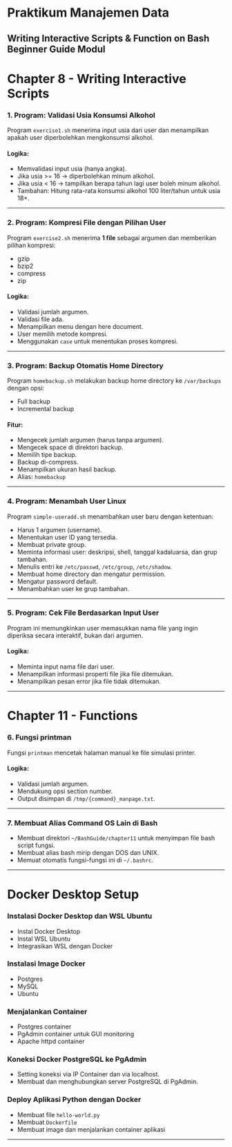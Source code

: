 
# Praktikum Manajemen Data  
## Writing Interactive Scripts & Function on Bash Beginner Guide Modul

# Chapter 8 - Writing Interactive Scripts

### 1. Program: Validasi Usia Konsumsi Alkohol

Program `exercise1.sh` menerima input usia dari user dan menampilkan apakah user diperbolehkan mengkonsumsi alkohol.

#### Logika:
- Memvalidasi input usia (hanya angka).
- Jika usia >= 16 → diperbolehkan minum alkohol.
- Jika usia < 16 → tampilkan berapa tahun lagi user boleh minum alkohol.
- Tambahan: Hitung rata-rata konsumsi alkohol 100 liter/tahun untuk usia 18+.

---

### 2. Program: Kompresi File dengan Pilihan User

Program `exercise2.sh` menerima **1 file** sebagai argumen dan memberikan pilihan kompresi:
- gzip
- bzip2
- compress
- zip

#### Logika:
- Validasi jumlah argumen.
- Validasi file ada.
- Menampilkan menu dengan here document.
- User memilih metode kompresi.
- Menggunakan `case` untuk menentukan proses kompresi.

---

### 3. Program: Backup Otomatis Home Directory

Program `homebackup.sh` melakukan backup home directory ke `/var/backups` dengan opsi:
- Full backup
- Incremental backup

#### Fitur:
- Mengecek jumlah argumen (harus tanpa argumen).
- Mengecek space di direktori backup.
- Memilih tipe backup.
- Backup di-compress.
- Menampilkan ukuran hasil backup.
- Alias: `homebackup`

---

### 4. Program: Menambah User Linux

Program `simple-useradd.sh` menambahkan user baru dengan ketentuan:
- Harus 1 argumen (username).
- Menentukan user ID yang tersedia.
- Membuat private group.
- Meminta informasi user: deskripsi, shell, tanggal kadaluarsa, dan grup tambahan.
- Menulis entri ke `/etc/passwd`, `/etc/group`, `/etc/shadow`.
- Membuat home directory dan mengatur permission.
- Mengatur password default.
- Menambahkan user ke grup tambahan.

---

### 5. Program: Cek File Berdasarkan Input User

Program ini memungkinkan user memasukkan nama file yang ingin diperiksa secara interaktif, bukan dari argumen.

#### Logika:
- Meminta input nama file dari user.
- Menampilkan informasi properti file jika file ditemukan.
- Menampilkan pesan error jika file tidak ditemukan.

---

# Chapter 11 - Functions

### 6. Fungsi printman

Fungsi `printman` mencetak halaman manual ke file simulasi printer.

#### Logika:
- Validasi jumlah argumen.
- Mendukung opsi section number.
- Output disimpan di `/tmp/{command}_manpage.txt`.

---

### 7. Membuat Alias Command OS Lain di Bash

- Membuat direktori `~/BashGuide/chapter11` untuk menyimpan file bash script fungsi.
- Membuat alias bash mirip dengan DOS dan UNIX.
- Memuat otomatis fungsi-fungsi ini di `~/.bashrc`.

---

# Docker Desktop Setup

### Instalasi Docker Desktop dan WSL Ubuntu
- Instal Docker Desktop
- Instal WSL Ubuntu
- Integrasikan WSL dengan Docker

### Instalasi Image Docker
- Postgres
- MySQL
- Ubuntu

### Menjalankan Container
- Postgres container
- PgAdmin container untuk GUI monitoring
- Apache httpd container

### Koneksi Docker PostgreSQL ke PgAdmin

- Setting koneksi via IP Container dan via localhost.
- Membuat dan menghubungkan server PostgreSQL di PgAdmin.

### Deploy Aplikasi Python dengan Docker
- Membuat file `hello-world.py`
- Membuat `Dockerfile`
- Membuat image dan menjalankan container aplikasi

---
